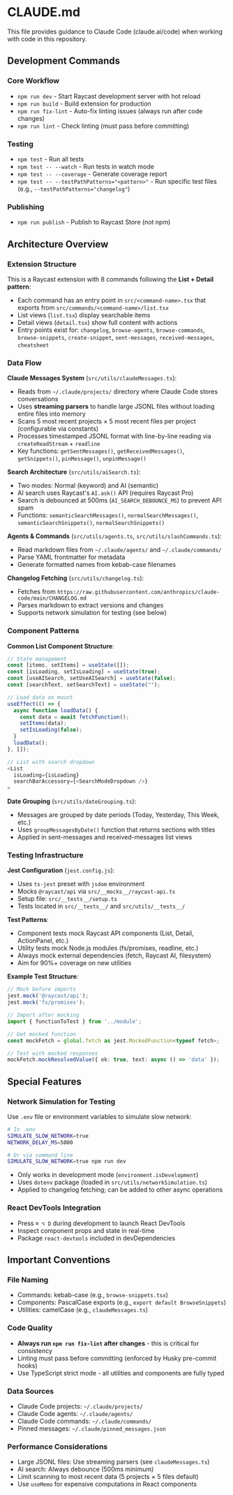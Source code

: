 # CLAUDE.md

This file provides guidance to Claude Code (claude.ai/code) when working with code in this repository.

## Development Commands

### Core Workflow
- `npm run dev` - Start Raycast development server with hot reload
- `npm run build` - Build extension for production
- `npm run fix-lint` - Auto-fix linting issues (always run after code changes)
- `npm run lint` - Check linting (must pass before committing)

### Testing
- `npm test` - Run all tests
- `npm test -- --watch` - Run tests in watch mode
- `npm test -- --coverage` - Generate coverage report
- `npm test -- --testPathPatterns="<pattern>"` - Run specific test files (e.g., `--testPathPatterns="changelog"`)

### Publishing
- `npm run publish` - Publish to Raycast Store (not npm)

## Architecture Overview

### Extension Structure
This is a Raycast extension with 8 commands following the **List + Detail pattern**:
- Each command has an entry point in `src/<command-name>.tsx` that exports from `src/commands/<command-name>/list.tsx`
- List views (`list.tsx`) display searchable items
- Detail views (`detail.tsx`) show full content with actions
- Entry points exist for: `changelog`, `browse-agents`, `browse-commands`, `browse-snippets`, `create-snippet`, `sent-messages`, `received-messages`, `cheatsheet`

### Data Flow

**Claude Messages System** (`src/utils/claudeMessages.ts`):
- Reads from `~/.claude/projects/` directory where Claude Code stores conversations
- Uses **streaming parsers** to handle large JSONL files without loading entire files into memory
- Scans 5 most recent projects × 5 most recent files per project (configurable via constants)
- Processes timestamped JSONL format with line-by-line reading via `createReadStream` + `readline`
- Key functions: `getSentMessages()`, `getReceivedMessages()`, `getSnippets()`, `pinMessage()`, `unpinMessage()`

**Search Architecture** (`src/utils/aiSearch.ts`):
- Two modes: Normal (keyword) and AI (semantic)
- AI search uses Raycast's `AI.ask()` API (requires Raycast Pro)
- Search is debounced at 500ms (`AI_SEARCH_DEBOUNCE_MS`) to prevent API spam
- Functions: `semanticSearchMessages()`, `normalSearchMessages()`, `semanticSearchSnippets()`, `normalSearchSnippets()`

**Agents & Commands** (`src/utils/agents.ts`, `src/utils/slashCommands.ts`):
- Read markdown files from `~/.claude/agents/` and `~/.claude/commands/`
- Parse YAML frontmatter for metadata
- Generate formatted names from kebab-case filenames

**Changelog Fetching** (`src/utils/changelog.ts`):
- Fetches from `https://raw.githubusercontent.com/anthropics/claude-code/main/CHANGELOG.md`
- Parses markdown to extract versions and changes
- Supports network simulation for testing (see below)

### Component Patterns

**Common List Component Structure**:
```typescript
// State management
const [items, setItems] = useState([]);
const [isLoading, setIsLoading] = useState(true);
const [useAISearch, setUseAISearch] = useState(false);
const [searchText, setSearchText] = useState("");

// Load data on mount
useEffect(() => {
  async function loadData() {
    const data = await fetchFunction();
    setItems(data);
    setIsLoading(false);
  }
  loadData();
}, []);

// List with search dropdown
<List
  isLoading={isLoading}
  searchBarAccessory={<SearchModeDropdown />}
>
```

**Date Grouping** (`src/utils/dateGrouping.ts`):
- Messages are grouped by date periods (Today, Yesterday, This Week, etc.)
- Uses `groupMessagesByDate()` function that returns sections with titles
- Applied in sent-messages and received-messages list views

### Testing Infrastructure

**Jest Configuration** (`jest.config.js`):
- Uses `ts-jest` preset with `jsdom` environment
- Mocks `@raycast/api` via `src/__mocks__/raycast-api.ts`
- Setup file: `src/__tests__/setup.ts`
- Tests located in `src/__tests__/` and `src/utils/__tests__/`

**Test Patterns**:
- Component tests mock Raycast API components (List, Detail, ActionPanel, etc.)
- Utility tests mock Node.js modules (fs/promises, readline, etc.)
- Always mock external dependencies (fetch, Raycast AI, filesystem)
- Aim for 90%+ coverage on new utilities

**Example Test Structure**:
```typescript
// Mock before imports
jest.mock('@raycast/api');
jest.mock('fs/promises');

// Import after mocking
import { functionToTest } from '../module';

// Get mocked function
const mockFetch = global.fetch as jest.MockedFunction<typeof fetch>;

// Test with mocked responses
mockFetch.mockResolvedValue({ ok: true, text: async () => 'data' });
```

## Special Features

### Network Simulation for Testing
Use `.env` file or environment variables to simulate slow network:
```bash
# In .env
SIMULATE_SLOW_NETWORK=true
NETWORK_DELAY_MS=5000

# Or via command line
SIMULATE_SLOW_NETWORK=true npm run dev
```
- Only works in development mode (`environment.isDevelopment`)
- Uses `dotenv` package (loaded in `src/utils/networkSimulation.ts`)
- Applied to changelog fetching; can be added to other async operations

### React DevTools Integration
- Press `⌘ ⌥ D` during development to launch React DevTools
- Inspect component props and state in real-time
- Package `react-devtools` included in devDependencies

## Important Conventions

### File Naming
- Commands: kebab-case (e.g., `browse-snippets.tsx`)
- Components: PascalCase exports (e.g., `export default BrowseSnippets`)
- Utilities: camelCase (e.g., `claudeMessages.ts`)

### Code Quality
- **Always run `npm run fix-lint` after changes** - this is critical for consistency
- Linting must pass before committing (enforced by Husky pre-commit hooks)
- Use TypeScript strict mode - all utilities and components are fully typed

### Data Sources
- Claude Code projects: `~/.claude/projects/`
- Claude Code agents: `~/.claude/agents/`
- Claude Code commands: `~/.claude/commands/`
- Pinned messages: `~/.claude/pinned_messages.json`

### Performance Considerations
- Large JSONL files: Use streaming parsers (see `claudeMessages.ts`)
- AI search: Always debounce (500ms minimum)
- Limit scanning to most recent data (5 projects × 5 files default)
- Use `useMemo` for expensive computations in React components